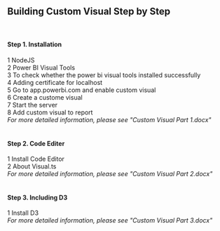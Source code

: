 <h2>Building Custom Visual Step by Step</h2><br/>
<h4>Step 1. Installation</h4>
<p>
1 NodeJS<br/>
2 Power BI Visual Tools<br/>
3 To check whether the power bi visual tools installed successfully<br/>
4 Adding certificate for localhost<br/>
5 Go to app.powerbi.com and enable custom visual<br/>
6 Create a custome visual<br/>
7 Start the server <br/>
8 Add custom visual to report<br/>
<em>For more detailed information, please see "Custom Visual Part 1.docx"</em><br/><br/>
</p>
  
<h4>Step 2. Code Editer</h4>
<p>
1 Install Code Editor<br/>
2 About Visual.ts<br/>
<em>For more detailed information, please see "Custom Visual Part 2.docx"</em><br/><br/>
</p>

<h4>Step 3. Including D3</h4>
1 Install D3<br/>
<em>For more detailed information, please see "Custom Visual Part 3.docx"</em><br/><br/>

